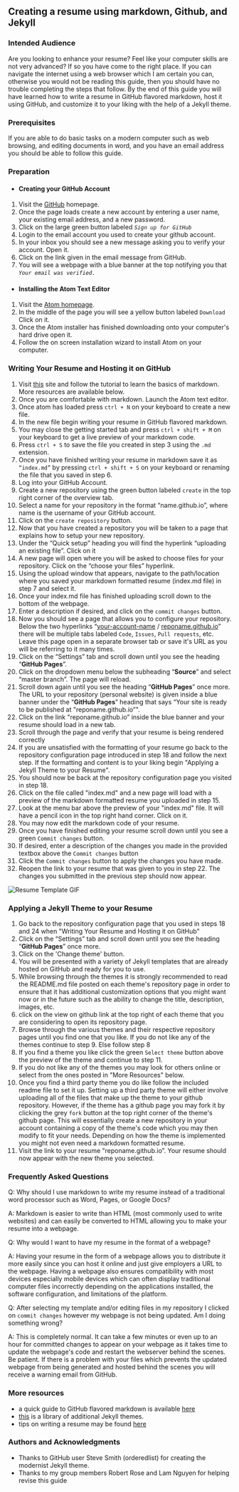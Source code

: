 ## Creating a resume using markdown, Github, and Jekyll

### Intended Audience
Are you looking to enhance your resume? Feel like your computer skills are not very advanced? If so you have come to the right place. If you can navigate the internet using a web browser which I am certain you can, otherwise you would not be reading this guide, then you should have no trouble completing the steps that follow. By the end of this guide you will have learned how to write a resume in GitHub flavored markdown, host it using GitHub, and customize it to your liking with the help of a Jekyll theme.

### Prerequisites
If you are able to do basic tasks on a modern computer such as web browsing, and editing documents in word, and you have an email address you should be able to follow this guide.

### Preparation
* #### Creating your GitHub Account
 1. Visit the [GitHub](https://github.com/ "GitHub Homepage") homepage.
 2. Once the page loads create a new account by entering a user name, your existing email address, and a new password.
 3. Click on the large green button labeled _`Sign up for GitHub`_
 4. Login to the email account you used to create your github account.
 5. In your inbox you should see a new message asking you to verify your account. Open it.
 6. Click on the link given in the email message from GitHub.
 7. You will see a webpage with a blue banner at the top notifying you that _`Your email was verified.`_

* #### Installing the Atom Text Editor
 1. Visit the [Atom homepage](https://atom.io/ "Atom Homepage").
 2. In the middle of the page you will see a yellow button labeled `Download` Click on it.
 3. Once the Atom installer has finished downloading onto your computer's hard drive open it.
 4. Follow the on screen installation wizard to install Atom on your computer.

### Writing Your Resume and Hosting it on GitHub
1. Visit [this](https://www.markdowntutorial.com/ "Markdown Tutorial") site and follow the tutorial to learn the basics of markdown. More resources are available below.
2. Once you are comfortable with markdown. Launch the Atom text editor.
3. Once atom has loaded press `ctrl + N` on your keyboard to create a new file.
4. In the new file begin writing your resume in GitHub flavored markdown.
5. You may close the getting started tab and press `ctrl + shift + M` on your keyboard to get a live preview of your markdown code.
6. Press `ctrl + S` to save the file you created in step 3 using the `.md` extension.
7. Once you have finished writing your resume in markdown save it as `“index.md”` by pressing `ctrl + shift + S` on your keyboard or renaming the file that you saved in step 6.
8. Log into your GitHub Account.
9. Create a new repository using the green button labeled `create` in the top right corner of the overview tab.
10.	Select a name for your repository in the format “name.github.io”, where name is the username of your GitHub account.
11. Click on the `create repository` button.
12.	Now that you have created a repository you will be taken to a page that explains how to setup your new repository.
13. Under the “Quick setup” heading you will find the hyperlink “uploading an existing file”. Click on it
14.	A new page will open where you will be asked to choose files for your repository. Click on the “choose your files” hyperlink.
15. Using the upload window that appears, navigate to the path/location where you saved your markdown formatted resume (index.md file) in step 7 and select it.
16.	Once your index.md file has finished uploading scroll down to the bottom of the webpage.
17. Enter a description if desired, and click on the `commit changes` button.
18. Now you should see a page that allows you to configure your repository. Below the two hyperlinks “[your-account-name]() / [reponame.github.io]()” there will be multiple tabs labeled `Code`, `Issues`, `Pull requests`, etc. Leave this page open in a separate browser tab or save it's URL as you will be referring to it many times.
19. Click on the “Settings” tab and scroll down until you see the heading “**GitHub Pages**”.
20. Click on the dropdown menu below the subheading “**Source**” and select “master branch”. The page will reload.
21. Scroll down again until you see the heading “**GitHub Pages**” once more. The URL to your repository (personal website) is given inside a blue banner under the “**GitHub Pages**” heading that says “Your site is ready to be published at "reponame.github.io”".
22. Click on the link "reponame.github.io” inside the blue banner and your resume should load in a new tab.
23. Scroll through the page and verify that your resume is being rendered correctly
24. If you are unsatisfied with the formatting of your resume go back to the repository configuration page introduced in step 18 and follow the next step. If the formatting and content is to your liking begin "Applying a Jekyll Theme to your Resume".
25. You should now be back at the repository configuration page you visited in step 18.
26. Click on the file called "index.md" and a new page will load with a preview of the markdown formatted resume you uploaded in step 15.
27. Look at the menu bar above the preview of your "index.md" file. It will have a pencil icon in the top right hand corner. Click on it.
28. You may now edit the markdown code of your resume.
29. Once you have finished editing your resume scroll down until you see a green `Commit changes` button.
30. If desired, enter a description of the changes you made in the provided textbox above the `Commit changes` button
31. Click the `Commit changes` button to apply the changes you have made.
32. Reopen the link to your resume that was given to you in step 22. The changes you submitted in the previous step should now appear.

![Resume Template GIF](https://dl.dropboxusercontent.com/s/r1j50hrghxuxpig/resume_template.GIF)

### Applying a Jekyll Theme to your Resume
1. Go back to the repository configuration page that you used in steps 18 and 24 when "Writing Your Resume and Hosting it on GitHub"
2. Click on the “Settings” tab and scroll down until you see the heading “**GitHub Pages**” once more.
3. Click on the 'Change theme' button.
4. You will be presented with a variety of Jekyll templates that are already hosted on GitHub and ready for you to use.
5. While browsing through the themes it is strongly recommended to read the README.md file posted on each theme's repository page in order to ensure that it has additional customization options that you might want now or in the future such as the ability to change the title, description, images, etc.
6. click on the view on github link at the top right of each theme that you are considering to open its repository page.
7. Browse through the various themes and their respective repository pages until you find one that you like. If you do not like any of the themes continue to step 9. Else follow step 8
8. If you find a theme you like click the green `Select theme` button above the preview of the theme and continue to step 11.
9. If you do not like any of the themes you may look for others online or select from the ones posted in "More Resources" below.
10. Once you find a third party theme you do like follow the included readme file to set it up. Setting up a third party theme will either involve uploading all of the files that make up the theme to your github repository. However, if the theme has a github page you may fork it by clicking the grey `fork` button at the top right corner of the theme's github page. This will essentially create a new repository in your account containing a copy of the theme's code which you may then modify to fit your needs. Depending on how the theme is implemented you might not even need a markdown formatted resume.
11. Visit the link to your resume "reponame.github.io”. Your resume should now appear with the new theme you selected.

### Frequently Asked Questions
Q: Why should I use markdown to write my resume instead of a traditional word processor such as Word, Pages, or Google Docs?

A: Markdown is easier to write than HTML (most commonly used to write websites) and can easily be converted to HTML allowing you to make your resume into a webpage.

Q: Why would I want to have my resume in the format of a webpage?

A: Having your resume in the form of a webpage allows you to distribute it more easily since you can host it online and just give employers a URL to the webpage. Having a webpage also ensures compatibility with most devices especially mobile devices which can often display traditional computer files incorrectly depending on the applications installed, the software configuration, and limitations of the platform.

Q: After selecting my template and/or editing files in my repository I clicked on `commit changes` however my webpage is not being updated. Am I doing something wrong?

A: This is completely normal. It can take a few minutes or even up to an hour for committed changes to appear on your webpage as it takes time to update the webpage's code and restart the webserver behind the scenes. Be patient. If there is a problem with your files which prevents the updated webpage from being generated and hosted behind the scenes you will receive a warning email from GitHub.

### More resources
* a quick guide to GitHub flavored markdown is available [here](https://github.com/adam-p/markdown-here/wiki/Markdown-Cheatsheet)
* [this](http://jekyllthemes.org/) is a library of additional Jekyll themes.
* tips on writing a resume may be found [here](https://www.linkedin.com/pulse/ats-resumes-fact-fiction-adrienne-tom-cerm-mcrs/)

### Authors and Acknowledgments
* Thanks to GitHub user Steve Smith (orderedlist) for creating the modernist Jekyll theme.
* Thanks to my group members Robert Rose and Lam Nguyen for helping revise this guide

